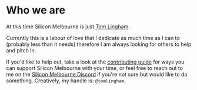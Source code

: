 # Who we are

At this time Silicon Melbourne is just [Tom Lingham](https://tomlingham.com/).

Currently this is a labour of love that I dedicate as much time as I can to (probably less than it needs) therefore I am always looking for others to help and pitch in.

If you'd like to help out, take a look at the [contributing guide](./contributing/01-getting-started.md) for ways you can support Silicon Melbourne with your time, or feel free to reach out to me on the [Silicon Melbourne Discord](https://silicon.melbourne/) if you're not sure but would like to do something. Creatively, my handle is: `@tomlingham`.

